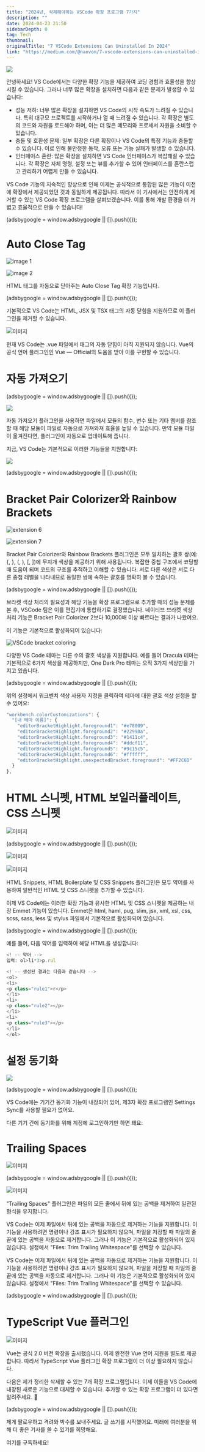 ```yaml
---
title: "2024년, 삭제해야하는 VSCode 확장 프로그램 7가지"
description: ""
date: 2024-04-23 21:50
sidebarDepth: 0
tag: Tech
thumbnail: 
originalTitle: "7 VSCode Extensions Can Uninstalled In 2024"
link: "https://medium.com/@nanvon/7-vscode-extensions-can-uninstalled-in-2024-a3dabb7c65de"
---
```



<img src="./img/7VSCodeExtensionsCanUninstalledIn2024_0.png" />

안녕하세요! VS Code에서는 다양한 확장 기능을 제공하여 코딩 경험과 효율성을 향상시킬 수 있습니다. 그러나 너무 많은 확장을 설치하면 다음과 같은 문제가 발생할 수 있습니다:

- 성능 저하: 너무 많은 확장을 설치하면 VS Code의 시작 속도가 느려질 수 있습니다. 특히 대규모 프로젝트를 시작하거나 열 때 느려질 수 있습니다. 각 확장은 별도의 코드와 자원을 로드해야 하며, 이는 더 많은 메모리와 프로세서 자원을 소비할 수 있습니다.
- 충돌 및 호환성 문제: 일부 확장은 다른 확장이나 VS Code의 특정 기능과 충돌할 수 있습니다. 이로 인해 불안정한 동작, 오류 또는 기능 실패가 발생할 수 있습니다.
- 인터페이스 혼란: 많은 확장을 설치하면 VS Code 인터페이스가 복잡해질 수 있습니다. 각 확장은 자체 명령, 설정 또는 뷰를 추가할 수 있어 인터페이스를 혼란스럽고 관리하기 어렵게 만들 수 있습니다.

VS Code 기능의 지속적인 향상으로 인해 이제는 공식적으로 통합된 많은 기능이 이전에 확장에서 제공되었던 것과 동일하게 제공됩니다. 따라서 이 기사에서는 안전하게 제거할 수 있는 VS Code 확장 프로그램을 살펴보겠습니다. 이를 통해 개발 환경을 더 가볍고 효율적으로 만들 수 있습니다!

<!-- ui-log 수평형 -->
<ins class="adsbygoogle"
  style="display:block"
  data-ad-client="ca-pub-4877378276818686"
  data-ad-slot="9743150776"
  data-ad-format="auto"
  data-full-width-responsive="true"></ins>
<component is="script">
(adsbygoogle = window.adsbygoogle || []).push({});
</component>

# Auto Close Tag

![image 1](./img/7VSCodeExtensionsCanUninstalledIn2024_1.png)

![image 2](./img/7VSCodeExtensionsCanUninstalledIn2024_2.png)

HTML 태그를 자동으로 닫아주는 Auto Close Tag 확장 기능입니다.

<!-- ui-log 수평형 -->
<ins class="adsbygoogle"
  style="display:block"
  data-ad-client="ca-pub-4877378276818686"
  data-ad-slot="9743150776"
  data-ad-format="auto"
  data-full-width-responsive="true"></ins>
<component is="script">
(adsbygoogle = window.adsbygoogle || []).push({});
</component>

기본적으로 VS Code는 HTML, JSX 및 TSX 태그의 자동 닫힘을 지원하므로 이 플러그인을 제거할 수 있습니다.

![이미지](./img/7VSCodeExtensionsCanUninstalledIn2024_3.png)

현재 VS Code는 .vue 파일에서 태그의 자동 닫힘이 아직 지원되지 않습니다. Vue의 공식 언어 플러그인인 Vue — Official의 도움을 받아 이를 구현할 수 있습니다.

# 자동 가져오기

<!-- ui-log 수평형 -->
<ins class="adsbygoogle"
  style="display:block"
  data-ad-client="ca-pub-4877378276818686"
  data-ad-slot="9743150776"
  data-ad-format="auto"
  data-full-width-responsive="true"></ins>
<component is="script">
(adsbygoogle = window.adsbygoogle || []).push({});
</component>

<img src="./img/7VSCodeExtensionsCanUninstalledIn2024_4.png" />

자동 가져오기 플러그인을 사용하면 파일에서 모듈의 함수, 변수 또는 기타 멤버를 참조할 때 해당 모듈이 파일로 자동으로 가져와져 효율을 높일 수 있습니다. 만약 모듈 파일이 옮겨진다면, 플러그인이 자동으로 업데이트해 줍니다.

지금, VS Code는 기본적으로 이러한 기능들을 지원합니다:

<img src="./img/7VSCodeExtensionsCanUninstalledIn2024_5.png" />

<!-- ui-log 수평형 -->
<ins class="adsbygoogle"
  style="display:block"
  data-ad-client="ca-pub-4877378276818686"
  data-ad-slot="9743150776"
  data-ad-format="auto"
  data-full-width-responsive="true"></ins>
<component is="script">
(adsbygoogle = window.adsbygoogle || []).push({});
</component>

# Bracket Pair Colorizer와 Rainbow Brackets

![extension 6](./img/7VSCodeExtensionsCanUninstalledIn2024_6.png)

![extension 7](./img/7VSCodeExtensionsCanUninstalledIn2024_7.png)

Bracket Pair Colorizer와 Rainbow Brackets 플러그인은 모두 일치하는 괄호 쌍(예: {, }, (, ), [, ])에 무지개 색상을 제공하기 위해 사용됩니다. 복잡한 중첩 구조에서 코딩할 때 도움이 되며 코드의 구조를 추적하고 이해할 수 있습니다. 서로 다른 색상은 서로 다른 중첩 레벨을 나타내므로 동일한 쌍에 속하는 괄호를 명확히 볼 수 있습니다.

<!-- ui-log 수평형 -->
<ins class="adsbygoogle"
  style="display:block"
  data-ad-client="ca-pub-4877378276818686"
  data-ad-slot="9743150776"
  data-ad-format="auto"
  data-full-width-responsive="true"></ins>
<component is="script">
(adsbygoogle = window.adsbygoogle || []).push({});
</component>

브라켓 색상 처리의 필요성과 해당 기능을 확장 프로그램으로 추가할 때의 성능 문제를 본 후, VSCode 팀은 이를 편집기에 통합하기로 결정했습니다. 네이티브 브라켓 색상 처리 기능은 Bracket Pair Colorizer 2보다 10,000배 이상 빠르다는 결과가 나왔어요.

이 기능은 기본적으로 활성화되어 있습니다:

![VSCode bracket coloring](./img/7VSCodeExtensionsCanUninstalledIn2024_8.png)

다양한 VS Code 테마는 다른 수의 괄호 색상을 지원합니다. 예를 들어 Dracula 테마는 기본적으로 6가지 색상을 제공하지만, One Dark Pro 테마는 오직 3가지 색상만을 가지고 있습니다.

<!-- ui-log 수평형 -->
<ins class="adsbygoogle"
  style="display:block"
  data-ad-client="ca-pub-4877378276818686"
  data-ad-slot="9743150776"
  data-ad-format="auto"
  data-full-width-responsive="true"></ins>
<component is="script">
(adsbygoogle = window.adsbygoogle || []).push({});
</component>

위의 설정에서 워크벤치 색상 사용자 지정을 클릭하여 테마에 대한 괄호 색상 설정을 할 수 있어요:

```js
"workbench.colorCustomizations": {
  "[내 테마 이름]": {
    "editorBracketHighlight.foreground1": "#e78009",
    "editorBracketHighlight.foreground2": "#22990a",
    "editorBracketHighlight.foreground3": "#1411c4",
    "editorBracketHighlight.foreground4": "#ddcf11",
    "editorBracketHighlight.foreground5": "#9c15c5",
    "editorBracketHighlight.foreground6": "#ffffff",
    "editorBracketHighlight.unexpectedBracket.foreground": "#FF2C6D"
  }
},
```

# HTML 스니펫, HTML 보일러플레이트, CSS 스니펫

![이미지](./img/7VSCodeExtensionsCanUninstalledIn2024_9.png)

<!-- ui-log 수평형 -->
<ins class="adsbygoogle"
  style="display:block"
  data-ad-client="ca-pub-4877378276818686"
  data-ad-slot="9743150776"
  data-ad-format="auto"
  data-full-width-responsive="true"></ins>
<component is="script">
(adsbygoogle = window.adsbygoogle || []).push({});
</component>

![이미지](./img/7VSCodeExtensionsCanUninstalledIn2024_10.png)

![이미지](./img/7VSCodeExtensionsCanUninstalledIn2024_11.png)

HTML Snippets, HTML Boilerplate 및 CSS Snippets 플러그인은 모두 약어를 사용하여 일반적인 HTML 및 CSS 스니펫을 추가할 수 있습니다.

이제 VS Code에는 이러한 확장 기능과 유사한 HTML 및 CSS 스니펫을 제공하는 내장 Emmet 기능이 있습니다. Emmet은 html, haml, pug, slim, jsx, xml, xsl, css, scss, sass, less 및 stylus 파일에서 기본적으로 활성화되어 있습니다.

<!-- ui-log 수평형 -->
<ins class="adsbygoogle"
  style="display:block"
  data-ad-client="ca-pub-4877378276818686"
  data-ad-slot="9743150776"
  data-ad-format="auto"
  data-full-width-responsive="true"></ins>
<component is="script">
(adsbygoogle = window.adsbygoogle || []).push({});
</component>

예를 들어, 다음 약어를 입력하여 해당 HTML을 생성합니다:

```js
<! -- 약어 -->
입력: ol>li*3>p.rul 

<! -- 생성된 결과는 다음과 같습니다 -->
<ol>
<li>
<p class="rule1">r</p>
</li>
<li>
<p class="rule2"></p>
</li>
<li>
<p class="rule3"></p>
</li>
</ol>
```

# 설정 동기화

<img src="./img/7VSCodeExtensionsCanUninstalledIn2024_12.png" />

<!-- ui-log 수평형 -->
<ins class="adsbygoogle"
  style="display:block"
  data-ad-client="ca-pub-4877378276818686"
  data-ad-slot="9743150776"
  data-ad-format="auto"
  data-full-width-responsive="true"></ins>
<component is="script">
(adsbygoogle = window.adsbygoogle || []).push({});
</component>

VS Code에는 기기간 동기화 기능이 내장되어 있어, 제3자 확장 프로그램인 Settings Sync를 사용할 필요가 없어요.

다른 기기 간에 동기화를 위해 계정에 로그인하기만 하면 돼요:

# Trailing Spaces

![이미지](./img/7VSCodeExtensionsCanUninstalledIn2024_13.png)

<!-- ui-log 수평형 -->
<ins class="adsbygoogle"
  style="display:block"
  data-ad-client="ca-pub-4877378276818686"
  data-ad-slot="9743150776"
  data-ad-format="auto"
  data-full-width-responsive="true"></ins>
<component is="script">
(adsbygoogle = window.adsbygoogle || []).push({});
</component>

![이미지](./img/7VSCodeExtensionsCanUninstalledIn2024_14.png)

"Trailing Spaces" 플러그인은 파일의 모든 줄에서 뒤에 있는 공백을 제거하여 일관된 형식을 유지합니다.

VS Code는 이제 파일에서 뒤에 있는 공백을 자동으로 제거하는 기능을 지원합니다. 이 기능을 사용하려면 명령이나 강조 표시가 필요하지 않으며, 파일을 저장할 때 파일의 줄 끝에 있는 공백을 자동으로 제거합니다. 그러나 이 기능은 기본적으로 활성화되어 있지 않습니다. 설정에서 "Files: Trim Trailing Whitespace"를 선택할 수 있습니다.

VS Code는 이제 파일에서 뒤에 있는 공백을 자동으로 제거하는 기능을 지원합니다. 이 기능을 사용하려면 명령이나 강조 표시가 필요하지 않으며, 파일을 저장할 때 파일의 줄 끝에 있는 공백을 자동으로 제거합니다. 그러나 이 기능은 기본적으로 활성화되어 있지 않습니다. 설정에서 "Files: Trim Trailing Whitespace"를 선택할 수 있습니다.

<!-- ui-log 수평형 -->
<ins class="adsbygoogle"
  style="display:block"
  data-ad-client="ca-pub-4877378276818686"
  data-ad-slot="9743150776"
  data-ad-format="auto"
  data-full-width-responsive="true"></ins>
<component is="script">
(adsbygoogle = window.adsbygoogle || []).push({});
</component>

# TypeScript Vue 플러그인

![이미지](./img/7VSCodeExtensionsCanUninstalledIn2024_15.png)

Vue는 공식 2.0 버전 확장을 출시했습니다. 이제 완전한 Vue 언어 지원을 별도로 제공합니다. 따라서 TypeScript Vue 플러그인 확장 프로그램이 더 이상 필요하지 않습니다.

다음은 제가 정리한 삭제할 수 있는 7개 확장 프로그램입니다. 이제 이들을 VS Code에 내장된 새로운 기능으로 대체할 수 있습니다. 추가할 수 있는 확장 프로그램이 더 있다면 알려주세요. 🌹

<!-- ui-log 수평형 -->
<ins class="adsbygoogle"
  style="display:block"
  data-ad-client="ca-pub-4877378276818686"
  data-ad-slot="9743150776"
  data-ad-format="auto"
  data-full-width-responsive="true"></ins>
<component is="script">
(adsbygoogle = window.adsbygoogle || []).push({});
</component>

제게 팔로우하고 격려와 박수를 보내주세요. 글 쓰기를 시작했어요. 미래에 여러분을 위해 더 좋은 기사를 쓸 수 있기를 희망해요.

여기를 구독하세요!
